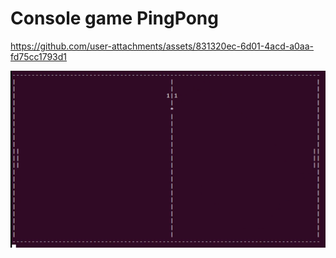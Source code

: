 # Console game PingPong

https://github.com/user-attachments/assets/831320ec-6d01-4acd-a0aa-fd75cc1793d1

![Image alt](./misc/Screenshot%20from%202024-09-16%2019-56-43.png)
